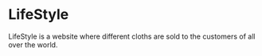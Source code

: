 # LifeStyle
LifeStyle is a website where different cloths are sold to the customers of all over the world.

